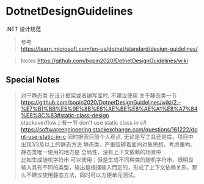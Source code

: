 # DotnetDesignGuidelines
.NET 设计规范

> 参考    
> https://learn.microsoft.com/en-us/dotnet/standard/design-guidelines/      

> Notes https://github.com/bopin2020/DotnetDesignGuidelines/wiki    

## Special Notes
> 对于静态类 在设计框架或者编写库时, 不建议使用
> 关于静态类一节  https://github.com/bopin2020/DotnetDesignGuidelines/wiki/2.-%E7%B1%BB%E5%9E%8B%E8%AE%BE%E8%AE%A1%E8%A7%84%E8%8C%83#static-class-design      
> stackoverflow上有一节  don't use static class in c#   
> https://softwareengineering.stackexchange.com/questions/161222/dont-use-static-in-c 
> 同时据我目前个人观点, 无论是写工具还是库，项目中出现1/3及以上的静态方法 静态类，严重阻碍着面向对象思想，考虑重构。   
> 静态类唯一使用的地方是  全局性，没有上下文依赖的场景中  
> 比如生成随机字符串 可以使用；但是生成不同种类的随机字符串，很明显输入具有不同的类型，输出是根据输入而定的，形成了上下文依赖关系，那么不建议使用静态方法，同时可以方便单元测试。  
